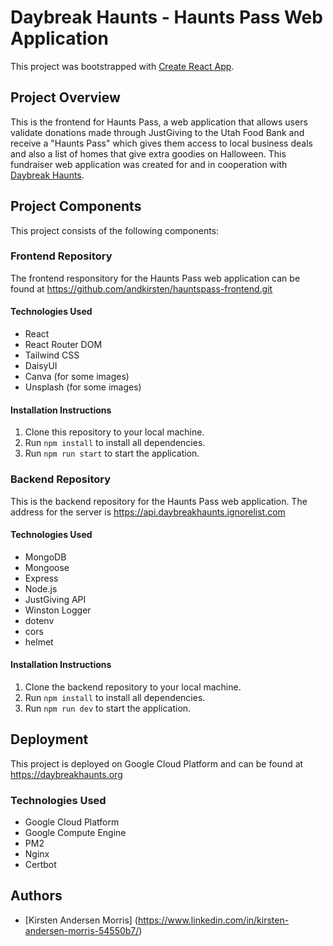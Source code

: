 # Daybreak Haunts - Haunts Pass Web Application

This project was bootstrapped with [Create React App](https://github.com/facebook/create-react-app).

## Project Overview

This is the frontend for Haunts Pass, a web application that allows users validate donations made through JustGiving to the Utah Food Bank and receive a "Haunts Pass" which gives them access to local business deals and also a list of homes that give extra goodies on Halloween. This fundraiser web application was created for and in cooperation with [Daybreak Haunts](https://www.facebook.com/daybreakhaunts).

## Project Components

This project consists of the following components:

### Frontend Repository

The frontend responsitory for the Haunts Pass web application can be found at https://github.com/andkirsten/hauntspass-frontend.git

#### Technologies Used

- React
- React Router DOM
- Tailwind CSS
- DaisyUI
- Canva (for some images)
- Unsplash (for some images)

#### Installation Instructions

1. Clone this repository to your local machine.
2. Run `npm install` to install all dependencies.
3. Run `npm run start` to start the application.

### Backend Repository

This is the backend repository for the Haunts Pass web application. The address for the server is https://api.daybreakhaunts.ignorelist.com

#### Technologies Used

- MongoDB
- Mongoose
- Express
- Node.js
- JustGiving API
- Winston Logger
- dotenv
- cors
- helmet

#### Installation Instructions

1. Clone the backend repository to your local machine.
2. Run `npm install` to install all dependencies.
3. Run `npm run dev` to start the application.

## Deployment

This project is deployed on Google Cloud Platform and can be found at https://daybreakhaunts.org

### Technologies Used

- Google Cloud Platform
- Google Compute Engine
- PM2
- Nginx
- Certbot

## Authors

- [Kirsten Andersen Morris] (https://www.linkedin.com/in/kirsten-andersen-morris-54550b7/)

